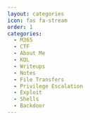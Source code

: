 ```yaml
---
layout: categories
icon: fas fa-stream
order: 1
categories:
  - M365
  - CTF
  - About Me
  - KQL
  - Writeups
  - Notes
  - File Transfers
  - Privilege Escalation
  - Exploit
  - Shells
  - Backdoor
---
```

